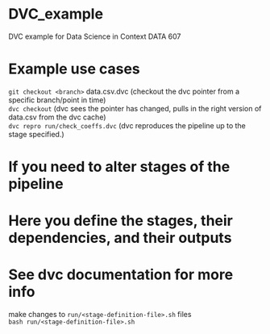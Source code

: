 # DVC_example
DVC example for Data Science in Context DATA 607

# Example use cases
`git checkout <branch>` data.csv.dvc (checkout the dvc pointer from a specific branch/point in time)\
`dvc checkout` (dvc sees the pointer has changed, pulls in the right version of data.csv from the dvc cache)\
`dvc repro run/check_coeffs.dvc` (dvc reproduces the pipeline up to the stage specified.)

# If you need to alter stages of the pipeline
# Here you define the stages, their dependencies, and their outputs
# See dvc documentation for more info
make changes to `run/<stage-definition-file>.sh` files\
`bash run/<stage-definition-file>.sh`

